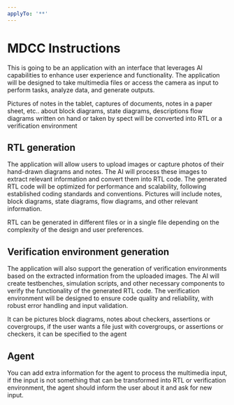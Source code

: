 ```yaml
---
applyTo: '**'
---
```


# MDCC Instructions
This is going to be an application with an interface that leverages AI capabilities to enhance user experience and functionality. The application will be designed to take multimedia files or access the camera as input to perform tasks, analyze data, and generate outputs.

Pictures of notes in the tablet, captures of documents, notes in a paper sheet, etc.. about block diagrams, state diagrams, descriptions flow diagrams written on hand or taken by spect will be converted into RTL or a verification environment

## RTL generation
The application will allow users to upload images or capture photos of their hand-drawn diagrams and notes. The AI will process these images to extract relevant information and convert them into RTL code. The generated RTL code will be optimized for performance and scalability, following established coding standards and conventions. Pictures will include notes, block diagrams, state diagrams, flow diagrams, and other relevant information.

RTL can be generated in different files or in a single file depending on the complexity of the design and user preferences.

## Verification environment generation
The application will also support the generation of verification environments based on the extracted information from the uploaded images. The AI will create testbenches, simulation scripts, and other necessary components to verify the functionality of the generated RTL code. The verification environment will be designed to ensure code quality and reliability, with robust error handling and input validation.

It can be pictures block diagrams, notes about checkers, assertions or covergroups, if the user wants a file just with covergroups, or assertions or checkers, it can be specified to the agent

## Agent
You can add extra information for the agent to process the multimedia input, if the input is not something that can be transformed into RTL or verification environment, the agent should inform the user about it and ask for new input.